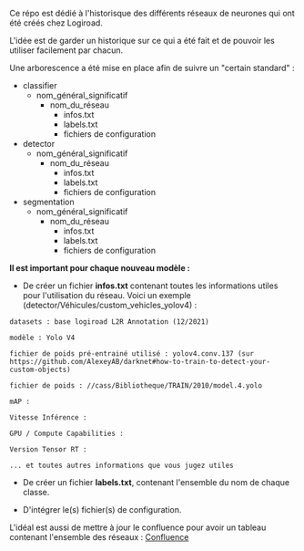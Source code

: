 Ce répo est dédié à l'historisque des différents réseaux de neurones qui ont été créés chez Logiroad.

L'idée est de garder un historique sur ce qui a été fait et de pouvoir les utiliser facilement par chacun.

Une arborescence a été mise en place afin de suivre un "certain standard" :

- classifier
    - nom_général_significatif
        - nom_du_réseau
            - infos.txt
            - labels.txt
            - fichiers de configuration
- detector
    - nom_général_significatif
        - nom_du_réseau
            - infos.txt
            - labels.txt
            - fichiers de configuration
- segmentation
    - nom_général_significatif
        - nom_du_réseau
            - infos.txt
            - labels.txt
            - fichiers de configuration


**Il est important pour chaque nouveau modèle :**

* De créer un fichier **infos.txt** contenant toutes les informations utiles pour l'utilisation du réseau.
Voici un exemple (detector/Véhicules/custom_vehicles_yolov4) :

`datasets : base logiroad L2R Annotation (12/2021)`

`modèle : Yolo V4`

`fichier de poids pré-entrainé utilisé : yolov4.conv.137 (sur https://github.com/AlexeyAB/darknet#how-to-train-to-detect-your-custom-objects)`

`fichier de poids : //cass/Bibliotheque/TRAIN/2010/model.4.yolo`

`mAP : `

`Vitesse Inférence :`

`GPU / Compute Capabilities :`

`Version Tensor RT :`

`... et toutes autres informations que vous jugez utiles`

* De créer un fichier **labels.txt**, contenant l'ensemble du nom de chaque classe.

* D'intégrer le(s) fichier(s) de configuration.





L'idéal est aussi de mettre à jour le confluence pour avoir un tableau contenant l'ensemble des réseaux :
[Confluence](https://logiroad.atlassian.net/wiki/x/kgDnAQ)



